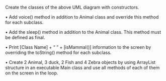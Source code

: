 Create the classes of the above UML diagram with constructors.

• Add voice() method in addition to Animal class and override this method for each subclass.

• Add the sleep() method in addition to the Animal class. This method must be defined as final.

• Print [Class Name] + “ ” + [isMammal()] information to the screen by overriding the toString() method for each subclass.

• Create 2 Animal, 3 duck, 2 Fish and 4 Zebra objects by using ArrayList structure in an executable Main class and use all methods of each of them on the screen in the loop.
